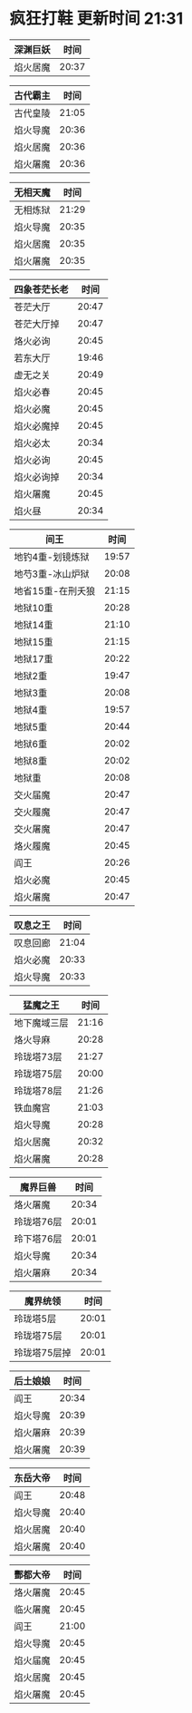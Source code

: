 # 疯狂打鞋 更新时间 21:31

| 深渊巨妖   | 时间    |
|--------|-------|
| 焰火居魔 | 20:37 |

| 古代霸主   | 时间    |
|--------|-------|
| 古代皇陵 | 21:05 |
| 焰火导魔 | 20:36 |
| 焰火居魔 | 20:36 |
| 焰火屠魔 | 20:36 |

| 无相天魔   | 时间    |
|--------|-------|
| 无相炼狱 | 21:29 |
| 焰火导魔 | 20:35 |
| 焰火居魔 | 20:35 |
| 焰火屠魔 | 20:35 |

| 四象苍茫长老   | 时间    |
|--------|-------|
| 苍茫大厅 | 20:47 |
| 苍茫大厅掉 | 20:47 |
| 烙火必询 | 20:45 |
| 若东大厅 | 19:46 |
| 虚无之关 | 20:49 |
| 焰火必春 | 20:45 |
| 焰火必魔 | 20:45 |
| 焰火必魔掉 | 20:45 |
| 焰火必太 | 20:34 |
| 焰火必询 | 20:45 |
| 焰火必询掉 | 20:34 |
| 焰火屠魔 | 20:45 |
| 焰火昼 | 20:34 |

| 间王   | 时间    |
|--------|-------|
| 地钓4重-划镜炼狱 | 19:57 |
| 地芍3重-冰山炉狱 | 20:08 |
| 地省15重-在刑夭狼 | 21:15 |
| 地狱10重 | 20:28 |
| 地狱14重 | 21:10 |
| 地狱15重 | 21:15 |
| 地狱17重 | 20:22 |
| 地狱2重 | 19:47 |
| 地狱3重 | 20:08 |
| 地狱4重 | 19:57 |
| 地狱5重 | 20:44 |
| 地狱6重 | 20:02 |
| 地狱8重 | 20:02 |
| 地狱重 | 20:08 |
| 交火届魔 | 20:47 |
| 交火履魔 | 20:47 |
| 交火屠魔 | 20:47 |
| 烙火履魔 | 20:45 |
| 阎王 | 20:26 |
| 焰火必魔 | 20:45 |
| 焰火屠魔 | 20:47 |

| 叹息之王   | 时间    |
|--------|-------|
| 叹息回廊 | 21:04 |
| 焰火必魔 | 20:33 |
| 焰火导魔 | 20:33 |

| 猛魔之王   | 时间    |
|--------|-------|
| 地下魔域三层 | 21:16 |
| 烙火导麻 | 20:28 |
| 玲珑塔73层 | 21:27 |
| 玲珑塔75层 | 20:00 |
| 玲珑塔78层 | 21:26 |
| 铁血魔宫 | 21:03 |
| 焰火导魔 | 20:28 |
| 焰火居魔 | 20:32 |
| 焰火屠魔 | 20:28 |

| 魔界巨兽   | 时间    |
|--------|-------|
| 烙火屠魔 | 20:34 |
| 玲珑塔76层 | 20:01 |
| 玲下塔76层 | 20:01 |
| 焰火导魔 | 20:34 |
| 焰火屠麻 | 20:34 |

| 魔界统领   | 时间    |
|--------|-------|
| 玲珑塔5层 | 20:01 |
| 玲珑塔75层 | 20:01 |
| 玲珑塔75层掉 | 20:01 |

| 后土娘娘   | 时间    |
|--------|-------|
| 阎王 | 20:34 |
| 焰火导魔 | 20:39 |
| 焰火屠麻 | 20:39 |
| 焰火屠魔 | 20:39 |

| 东岳大帝   | 时间    |
|--------|-------|
| 阎王 | 20:48 |
| 焰火导魔 | 20:40 |
| 焰火居魔 | 20:40 |
| 焰火屠魔 | 20:40 |

| 酆都大帝   | 时间    |
|--------|-------|
| 烙火屠魔 | 20:45 |
| 临火屠魔 | 20:45 |
| 阎王 | 21:00 |
| 焰火导魔 | 20:45 |
| 焰火届魔 | 20:45 |
| 焰火居魔 | 20:45 |
| 焰火屠魔 | 20:45 |